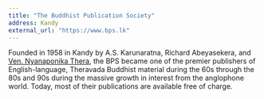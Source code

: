 ```yaml
---
title: "The Buddhist Publication Society"
address: Kandy
external_url: "https://www.bps.lk"
---
```


Founded in 1958 in Kandy by A.S. Karunaratna, Richard Abeyasekera, and [Ven. Nyanaponika Thera](/authors/nyanaponika), the BPS became one of the premier publishers of English-language, Theravada Buddhist material during the 60s through the 80s and 90s during the massive growth in interest from the anglophone world. Today, most of their publications are available free of charge.

